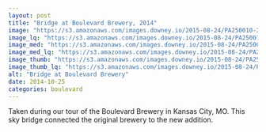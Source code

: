 ```yaml
---
layout: post
title: "Bridge at Boulevard Brewery, 2014"
image: "https://s3.amazonaws.com/images.downey.io/2015-08-24/PA250010-2_large.jpg"
image_lq: "https://s3.amazonaws.com/images.downey.io/2015-08-24/PA250010-2_large_lq.jpg"
image_med: "https://s3.amazonaws.com/images.downey.io/2015-08-24/PA250010-2_medium.jpg"
image_med_lq: "https://s3.amazonaws.com/images.downey.io/2015-08-24/PA250010-2_medium_lq.jpg"
image_thumb: "https://s3.amazonaws.com/images.downey.io/2015-08-24/PA250010-2_thumb.jpg"
image_thumb_lq: "https://s3.amazonaws.com/images.downey.io/2015-08-24/PA250010-2_thumb_lq.jpg"
alt: "Bridge at Boulevard Brewery"
date: 2014-10-25
categories: boulevard
---
```


Taken during our tour of the Boulevard Brewery in Kansas City, MO.  This sky bridge connected the original brewery to the new addition.
